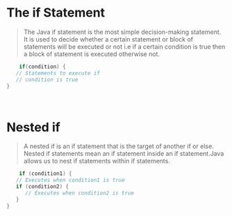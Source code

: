 # The if Statement

>The Java if statement is the most simple decision-making statement. It is used to decide whether a certain statement or block of statements will be executed or not i.e if a certain condition is true then a block of statement is executed otherwise not.

```java
    if(condition) {
   // Statements to execute if
   // condition is true
}
```

<br>

# Nested if 

>A nested if is an if statement that is the target of another if or else. Nested if statements mean an if statement inside an if statement.Java allows us to nest if statements within if statements.

```java
    if (condition1) {
   // Executes when condition1 is true
   if (condition2) {
      // Executes when condition2 is true
   }
}
```
